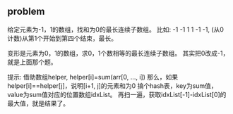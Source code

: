 
## problem

给定元素为-1，1的数组，找和为0的最长连续子数组。
比如: -1 -1 1 1 -1 -1, (从0计数)从第1个开始到第四个结束，最长。

变形是元素为0，1的数组，求0，1个数相等的最长连续子数组。
其实把0改成-1，就是上面那个题。

提示:
借助数组helper, helper[i]=sum(arr[0, ..., i])
那么，如果helper[i]==helper[j]，说明[i+1, j]的元素和为0
搞个hash表，key为sum值，value为sum值对应的位置数组idxList。
再扫一遍，获取idxList[-1]-idxList[0]的最大值，就是结果了。
